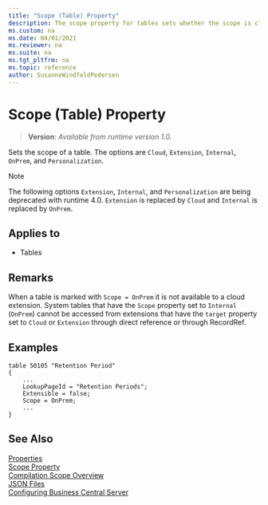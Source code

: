 ```yaml
---
title: "Scope (Table) Property"
description: The scope property for tables sets whether the scope is cloud or on-prem in AL.
ms.custom: na
ms.date: 04/01/2021
ms.reviewer: na
ms.suite: na
ms.tgt_pltfrm: na
ms.topic: reference
author: SusanneWindfeldPedersen
---
```


# Scope (Table) Property
> **Version**: _Available from runtime version 1.0._

Sets the scope of a table. The options are `Cloud`, `Extension`, `Internal`, `OnPrem`, and `Personalization`. 

> [!NOTE]  
> The following options `Extension`, `Internal`, and `Personalization` are being deprecated with runtime 4.0. `Extension` is replaced by `Cloud` and `Internal` is replaced by `OnPrem`.

## Applies to 

- Tables

## Remarks

When a table is marked with `Scope = OnPrem` it is not available to a cloud extension. System tables that have the `Scope` property set to `Internal` (`OnPrem`) cannot be accessed from extensions that have the `target` property set to `Cloud` or `Extension` through direct reference or through RecordRef.


## Examples

```AL
table 50105 "Retention Period"
{
    ...
    LookupPageId = "Retention Periods";
    Extensible = false;
    Scope = OnPrem;
    ...
}
```

## See Also  

[Properties](devenv-properties.md)  
[Scope Property](devenv-scope-property.md)  
[Compilation Scope Overview](../devenv-compilation-scope-overview.md)  
[JSON Files](../devenv-json-files.md)  
[Configuring Business Central Server](../../administration/configure-server-instance.md)  
